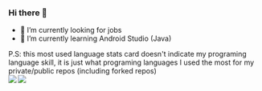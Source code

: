 ### Hi there 👋

<!--
**zerrium/zerrium** is a ✨ _special_ ✨ repository because its `README.md` (this file) appears on your GitHub profile.

Here are some ideas to get you started:-->

- 🔭 I’m currently looking for jobs
- 🌱 I’m currently learning Android Studio (Java)
<!-- - 🤔 I’m looking for help with ...
- 💬 Ask me about ...
- ⚡ Fun fact: ... -->

P.S: this most used language stats card doesn't indicate my programing language skill, it is just what programing languages I used the most for my private/public repos (including forked repos)<br>
<a href="https://github.com/anuraghazra/github-readme-stats">
  <img align="left" src="https://github-readme-stats-orcin-pi.vercel.app/api?username=zerrium&hide=stars&count_private=true&show_icons=true" />
  <img align="left" src="https://github-readme-stats-orcin-pi.vercel.app/api/top-langs/?username=zerrium&count_private=true&layout=compact" />
</a>
